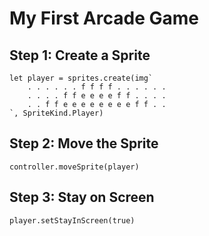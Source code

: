 # My First Arcade Game

## Step 1: Create a Sprite

```blocks
let player = sprites.create(img`
    . . . . . . f f f f . . . . . .
    . . . . f f e e e e f f . . . .
    . . f f e e e e e e e e f f . .
`, SpriteKind.Player)
```

## Step 2: Move the Sprite

```blocks
controller.moveSprite(player)
```

## Step 3: Stay on Screen

```blocks
player.setStayInScreen(true)
```


